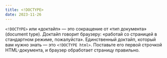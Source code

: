 ```yaml
---
title: <!DOCTYPE>
date: 2023-11-26
---
```

`<!DOCTYPE>` или «доктайп» — это сокращение от «тип документа» (document type). Доктайп говорит браузеру: «работай со страницей в стандартном режиме, пожалуйста». Единственный доктайп, который вам нужно знать — это `<!DOCTYPE html>`. Поставьте его первой строчкой HTML-документа, и браузер обработает страницу правильно.